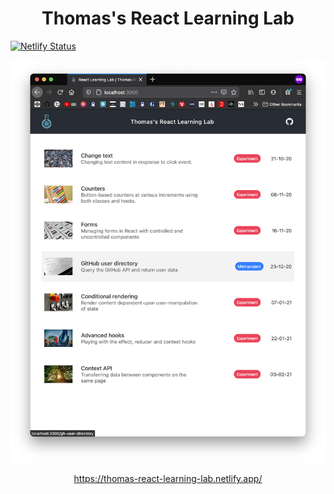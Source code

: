 <h1 align="center">
Thomas's React Learning Lab
</h1>

[![Netlify Status](https://api.netlify.com/api/v1/badges/aebfd58b-0e19-46f9-aa3a-a1c2c0888c2e/deploy-status)](https://app.netlify.com/sites/thomas-react-learning-lab/deploys)

<p align="center">
<a href="https://thomas-react-learning-lab.netlify.app/">
   <img src="https://github.com/thomasabishop/react-learning-lab/blob/master/src/readme-img.png?raw=true"> 
</a>
</p>

<div align="center">
<a href="https://thomas-react-learning-lab.netlify.app/" >https://thomas-react-learning-lab.netlify.app/</a>
</div>
